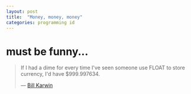 ```yaml
---
layout: post
title:  "Money, money, money"
categories: programming id
---
```


# must be funny...

> If I had a dime for every time I've seen someone use FLOAT to store currency, I'd have $999.997634.
>    
>― [Bill Karwin](https://twitter.com/billkarwin/status/347561901460447232)